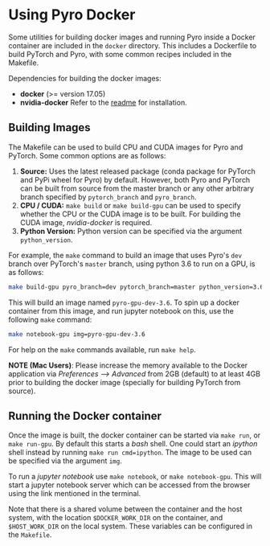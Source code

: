 <!--
Copyright Contributors to the Pyro project.

SPDX-License-Identifier: Apache-2.0
-->

# Using Pyro Docker

Some utilities for building docker images and running Pyro inside a Docker container are
included in the `docker` directory. This includes a Dockerfile to build PyTorch and Pyro,
with some common recipes included in the Makefile.

Dependencies for building the docker images:

- **docker** (>= version 17.05)
- **nvidia-docker** Refer to the [readme](https://github.com/NVIDIA/nvidia-docker) for
   installation.

## Building Images

The Makefile can be used to build CPU and CUDA images for Pyro and PyTorch. Some common
options are as follows:

 1. **Source:** Uses the latest released package (conda package for PyTorch and PyPi wheel
    for Pyro) by default. However, both Pyro and PyTorch can be built from source from the
    master branch or any other arbitrary branch specified by `pytorch_branch` and
    `pyro_branch`.
 2. **CPU / CUDA:** `make build` or `make build-gpu` can be used to specify whether the CPU
    or the CUDA image is to be built. For building the CUDA image, *nvidia-docker* is
    required.
 3. **Python Version:** Python version can be specified via the argument `python_version`.

For example, the `make` command to build an image that uses Pyro's `dev` branch over
PyTorch's `master` branch, using python 3.6 to run on a GPU, is as follows:

```sh
make build-gpu pyro_branch=dev pytorch_branch=master python_version=3.6
```

This will build an image named `pyro-gpu-dev-3.6`. To spin up a docker container from this
image, and run jupyter notebook on this, use the following `make` command:

```sh
make notebook-gpu img=pyro-gpu-dev-3.6
```

For help on the `make` commands available, run `make help`.

**NOTE (Mac Users)**: Please increase the memory available to the Docker application
via *Preferences --> Advanced* from 2GB (default) to at least 4GB prior to building the
docker image (specially for building PyTorch from source).

## Running the Docker container

Once the image is built, the docker container can be started via `make run`, or
`make run-gpu`. By default this starts a *bash* shell. One could start an *ipython*
shell instead by running `make run cmd=ipython`. The image to be used can be
specified via the argument `img`.

To run a *jupyter notebook* use `make notebook`, or `make notebook-gpu`. This will
start a jupyter notebook server which can be accessed from the browser using the link
mentioned in the terminal.

Note that there is a shared volume between the container and the host system, with the
location `$DOCKER_WORK_DIR` on the container, and `$HOST_WORK_DIR` on the local system.
These variables can be configured in the `Makefile`.
